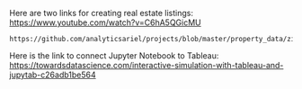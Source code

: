 Here are two links for creating real estate listings:
    https://www.youtube.com/watch?v=C6hA5QGicMU

    https://github.com/analyticsariel/projects/blob/master/property_data/zillow_property_search_detail_scrapeak.ipynb


Here is the link to connect Jupyter Notebook to Tableau:
    https://towardsdatascience.com/interactive-simulation-with-tableau-and-jupytab-c26adb1be564
